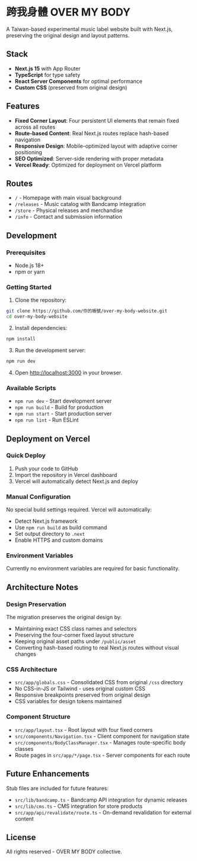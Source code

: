 # 跨我身體 OVER MY BODY

A Taiwan-based experimental music label website built with Next.js, preserving the original design and layout patterns.

## Stack

- **Next.js 15** with App Router
- **TypeScript** for type safety
- **React Server Components** for optimal performance
- **Custom CSS** (preserved from original design)

## Features

- **Fixed Corner Layout**: Four persistent UI elements that remain fixed across all routes
- **Route-based Content**: Real Next.js routes replace hash-based navigation
- **Responsive Design**: Mobile-optimized layout with adaptive corner positioning
- **SEO Optimized**: Server-side rendering with proper metadata
- **Vercel Ready**: Optimized for deployment on Vercel platform

## Routes

- `/` - Homepage with main visual background
- `/releases` - Music catalog with Bandcamp integration
- `/store` - Physical releases and merchandise
- `/info` - Contact and submission information

## Development

### Prerequisites

- Node.js 18+ 
- npm or yarn

### Getting Started

1. Clone the repository:
```bash
git clone https://github.com/你的帳號/over-my-body-website.git
cd over-my-body-website
```

2. Install dependencies:
```bash
npm install
```

3. Run the development server:
```bash
npm run dev
```

4. Open [http://localhost:3000](http://localhost:3000) in your browser.

### Available Scripts

- `npm run dev` - Start development server
- `npm run build` - Build for production
- `npm run start` - Start production server
- `npm run lint` - Run ESLint

## Deployment on Vercel

### Quick Deploy

1. Push your code to GitHub
2. Import the repository in Vercel dashboard
3. Vercel will automatically detect Next.js and deploy

### Manual Configuration

No special build settings required. Vercel will automatically:
- Detect Next.js framework
- Use `npm run build` as build command
- Set output directory to `.next`
- Enable HTTPS and custom domains

### Environment Variables

Currently no environment variables are required for basic functionality.

## Architecture Notes

### Design Preservation

The migration preserves the original design by:
- Maintaining exact CSS class names and selectors
- Preserving the four-corner fixed layout structure  
- Keeping original asset paths under `/public/asset`
- Converting hash-based routing to real Next.js routes without visual changes

### CSS Architecture

- `src/app/globals.css` - Consolidated CSS from original `/css` directory
- No CSS-in-JS or Tailwind - uses original custom CSS
- Responsive breakpoints preserved from original design
- CSS variables for design tokens maintained

### Component Structure

- `src/app/layout.tsx` - Root layout with four fixed corners
- `src/components/Navigation.tsx` - Client component for navigation state
- `src/components/BodyClassManager.tsx` - Manages route-specific body classes
- Route pages in `src/app/*/page.tsx` - Server components for each route

## Future Enhancements

Stub files are included for future features:

- `src/lib/bandcamp.ts` - Bandcamp API integration for dynamic releases
- `src/lib/cms.ts` - CMS integration for store products
- `src/app/api/revalidate/route.ts` - On-demand revalidation for external content

## License

All rights reserved - OVER MY BODY collective.